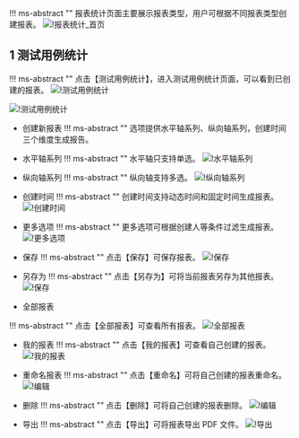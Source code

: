 !!! ms-abstract ""
    报表统计页面主要展示报表类型，用户可根据不同报表类型创建报表。
![!报表统计_首页](../../img/report_statistics/报表统计_首页.png)

## 1 测试用例统计
!!! ms-abstract ""
    点击【测试用例统计】，进入测试用例统计页面，可以看到已创建的报表。
![!测试用例统计](../../img/report_statistics/测试用例统计.png)

![!测试用例统计](../../img/report_statistics/测试用例统计_1.png)

- 创建新报表
!!! ms-abstract ""
    选项提供水平轴系列、纵向轴系列，创建时间三个维度生成报告。

-  水平轴系列
!!! ms-abstract ""
    水平轴只支持单选。
![!水平轴系列](../../img/report_statistics/水平轴系列.png)

- 纵向轴系列
!!! ms-abstract ""
    纵向轴支持多选。
![!纵向轴系列](../../img/report_statistics/纵向轴系列.png)

- 创建时间
!!! ms-abstract ""
    创建时间支持动态时间和固定时间生成报表。
![!创建时间](../../img/report_statistics/创建时间.png)

- 更多选项
!!! ms-abstract ""
    更多选项可根据创建人等条件过滤生成报表。
![!更多选项](../../img/report_statistics/更多选项.png)

- 保存
!!! ms-abstract ""
    点击【保存】可保存报表。
![!保存](../../img/report_statistics/保存.png)

- 另存为
!!! ms-abstract ""
    点击【另存为】可将当前报表另存为其他报表。
![!保存](../../img/report_statistics/另存为.png)

- 全部报表

!!! ms-abstract ""
    点击【全部报表】可查看所有报表。
![!全部报表](../../img/report_statistics/全部报表.png)

- 我的报表
!!! ms-abstract ""
    点击【我的报表】可查看自己创建的报表。
![!我的报表](../../img/report_statistics/我的报表.png)

- 重命名报表
!!! ms-abstract ""
    点击【重命名】可将自己创建的报表重命名。
![!编辑](../../img/report_statistics/编辑.png)

- 删除
!!! ms-abstract ""
    点击【删除】可将自己创建的报表删除。
![!编辑](../../img/report_statistics/删除.png)

- 导出
!!! ms-abstract ""
    点击【导出】可将报表导出 PDF 文件。
![!导出](../../img/report_statistics/导出.png)



